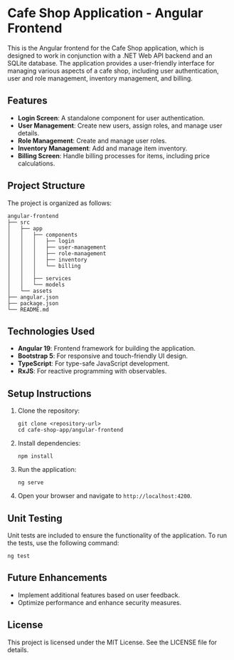 # Cafe Shop Application - Angular Frontend

This is the Angular frontend for the Cafe Shop application, which is designed to work in conjunction with a .NET Web API backend and an SQLite database. The application provides a user-friendly interface for managing various aspects of a cafe shop, including user authentication, user and role management, inventory management, and billing.

## Features

- **Login Screen**: A standalone component for user authentication.
- **User Management**: Create new users, assign roles, and manage user details.
- **Role Management**: Create and manage user roles.
- **Inventory Management**: Add and manage item inventory.
- **Billing Screen**: Handle billing processes for items, including price calculations.

## Project Structure

The project is organized as follows:

```
angular-frontend
├── src
│   ├── app
│   │   ├── components
│   │   │   ├── login
│   │   │   ├── user-management
│   │   │   ├── role-management
│   │   │   ├── inventory
│   │   │   └── billing
│   │   │
│   │   ├── services
│   │   └── models
│   └── assets
├── angular.json
├── package.json
└── README.md
```

## Technologies Used

- **Angular 19**: Frontend framework for building the application.
- **Bootstrap 5**: For responsive and touch-friendly UI design.
- **TypeScript**: For type-safe JavaScript development.
- **RxJS**: For reactive programming with observables.

## Setup Instructions

1. Clone the repository:
   ```
   git clone <repository-url>
   cd cafe-shop-app/angular-frontend
   ```

2. Install dependencies:
   ```
   npm install
   ```

3. Run the application:
   ```
   ng serve
   ```

4. Open your browser and navigate to `http://localhost:4200`.

## Unit Testing

Unit tests are included to ensure the functionality of the application. To run the tests, use the following command:
```
ng test
```

## Future Enhancements

- Implement additional features based on user feedback.
- Optimize performance and enhance security measures.

## License

This project is licensed under the MIT License. See the LICENSE file for details.